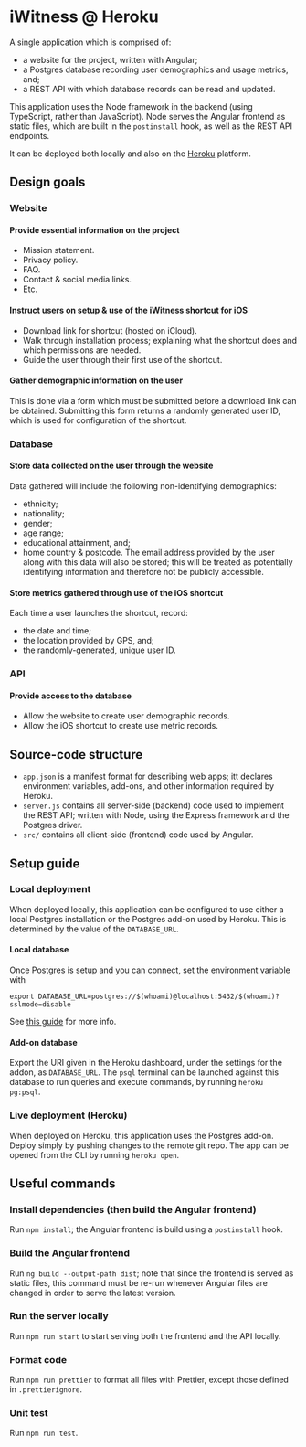 # iWitness @ Heroku

A single application which is comprised of:

- a website for the project, written with Angular;
- a Postgres database recording user demographics and usage metrics, and;
- a REST API with which database records can be read and updated.

This application uses the Node framework in the backend (using TypeScript, rather than JavaScript).
Node serves the Angular frontend as static files, which are built in the `postinstall` hook,
as well as the REST API endpoints.

It can be deployed both locally and also on the [Heroku](https://www.heroku.com/solutions) platform.

## Design goals

### Website

#### Provide essential information on the project

- Mission statement.
- Privacy policy.
- FAQ.
- Contact & social media links.
- Etc.

#### Instruct users on setup & use of the iWitness shortcut for iOS

- Download link for shortcut (hosted on iCloud).
- Walk through installation process; explaining what the shortcut does and which permissions are needed.
- Guide the user through their first use of the shortcut.

#### Gather demographic information on the user

This is done via a form which must be submitted before a download link can be obtained.
Submitting this form returns a randomly generated user ID, which is used for configuration of the shortcut.

### Database

#### Store data collected on the user through the website

Data gathered will include the following non-identifying demographics:

- ethnicity;
- nationality;
- gender;
- age range;
- educational attainment, and;
- home country & postcode.
  The email address provided by the user along with this data will also be stored;
  this will be treated as potentially identifying information and therefore not be publicly accessible.

#### Store metrics gathered through use of the iOS shortcut

Each time a user launches the shortcut, record:

- the date and time;
- the location provided by GPS, and;
- the randomly-generated, unique user ID.

### API

#### Provide access to the database

- Allow the website to create user demographic records.
- Allow the iOS shortcut to create use metric records.

## Source-code structure

- `app.json` is a manifest format for describing web apps; itt declares environment variables, add-ons, and other information required by Heroku.
- `server.js` contains all server-side (backend) code used to implement the REST API; written with Node, using the Express framework and the Postgres driver.
- `src/` contains all client-side (frontend) code used by Angular.

## Setup guide

### Local deployment

When deployed locally, this application can be configured to use either a local Postgres installation or the Postgres add-on used by Heroku.
This is determined by the value of the `DATABASE_URL`.

#### Local database

Once Postgres is setup and you can connect, set the environment variable with

```
export DATABASE_URL=postgres://$(whoami)@localhost:5432/$(whoami)?sslmode=disable
```

See [this guide](https://devcenter.heroku.com/articles/heroku-postgresql#local-setup) for more info.

#### Add-on database

Export the URI given in the Heroku dashboard, under the settings for the addon, as `DATABASE_URL`.
The `psql` terminal can be launched against this database to run queries and execute commands,
by running `heroku pg:psql`.

### Live deployment (Heroku)

When deployed on Heroku, this application uses the Postgres add-on.
Deploy simply by pushing changes to the remote git repo.
The app can be opened from the CLI by running `heroku open`.

## Useful commands

### Install dependencies (then build the Angular frontend)

Run `npm install`; the Angular frontend is build using a `postinstall` hook.

### Build the Angular frontend

Run `ng build --output-path dist`; note that since the frontend is served as static files,
this command must be re-run whenever Angular files are changed in order to serve the latest version.

### Run the server locally

Run `npm run start` to start serving both the frontend and the API locally.

### Format code

Run `npm run prettier` to format all files with Prettier, except those defined in `.prettierignore`.

### Unit test

Run `npm run test`.
